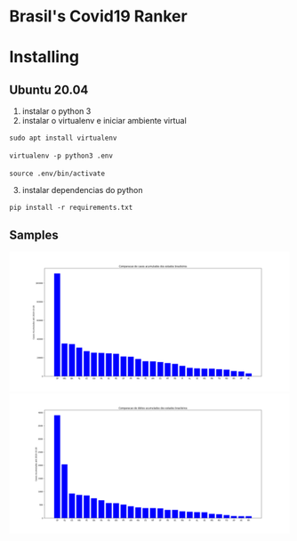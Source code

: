 # Brasil's Covid19 Ranker

# Installing

## Ubuntu 20.04
1. instalar o python 3
2. instalar o virtualenv e iniciar ambiente virtual
```
sudo apt install virtualenv

virtualenv -p python3 .env

source .env/bin/activate
```
3. instalar dependencias do python
```
pip install -r requirements.txt
```

## Samples

![result](./casosAcumulados.png)
![result](./obitosAcumulados.png)